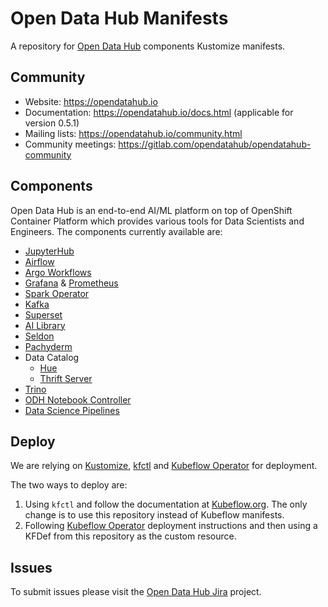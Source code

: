 # Open Data Hub Manifests
A repository for [Open Data Hub](https://opendatahub.io) components Kustomize manifests.

## Community

* Website: https://opendatahub.io
* Documentation: https://opendatahub.io/docs.html (applicable for version 0.5.1)
* Mailing lists: https://opendatahub.io/community.html
* Community meetings: https://gitlab.com/opendatahub/opendatahub-community

## Components

Open Data Hub is an end-to-end AI/ML platform on top of OpenShift Container Platform which provides various tools for Data Scientists and Engineers. The components currently available are:

* [JupyterHub](jupyterhub/README.md)
* [Airflow](airflow/README.md)
* [Argo Workflows](odhargo/README.md)
* [Grafana](grafana/README.md) & [Prometheus](prometheus/README.md)
* [Spark Operator](radanalyticsio/README.md)
* [Kafka](kafka/README.md)
* [Superset](superset/README.md)
* [AI Library](ai-library/README.md)
* [Seldon](odhseldon/README.md)
* [Pachyderm](odhpachyderm/README.md)
* Data Catalog
    * [Hue](hue/README.md)
    * [Thrift Server](thriftserver/README.md)
* [Trino](trino/README.md)
* [ODH Notebook Controller](odh-notebook-controller/README.md)
* [Data Science Pipelines](data-science-pipelines/README.md)

## Deploy

We are relying on [Kustomize](https://github.com/kubernetes-sigs/kustomize), [kfctl](https://github.com/kubeflow/kfctl) and [Kubeflow Operator](https://github.com/kubeflow/kfctl/blob/master/operator.md) for deployment.

The two ways to deploy are:

1. Using `kfctl` and follow the documentation at [Kubeflow.org](https://www.kubeflow.org/docs/openshift/). The only change is to use this repository instead of Kubeflow manifests.
2. Following  [Kubeflow Operator](https://github.com/kubeflow/kfctl/blob/master/operator.md) deployment instructions and then using a KFDef from this repository as the custom resource.

## Issues
To submit issues please visit the [Open Data Hub Jira](https://issues.redhat.com/projects/ODH/issues/ODH-380?filter=allopenissues) project. 
